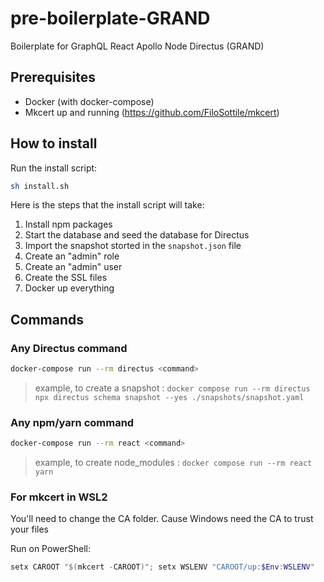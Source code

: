 # pre-boilerplate-GRAND
Boilerplate for GraphQL React Apollo Node Directus (GRAND)

## Prerequisites

- Docker (with docker-compose)
- Mkcert up and running (https://github.com/FiloSottile/mkcert)

## How to install
Run the install script:
```bash
sh install.sh
```

Here is the steps that the install script will take:
1. Install npm packages
2. Start the database and seed the database for Directus
3. Import the snapshot storted in the `snapshot.json` file
4. Create an "admin" role
5. Create an "admin" user
7. Create the SSL files
8. Docker up everything

## Commands

### Any Directus command 
```bash
docker-compose run --rm directus <command>
```
> example, to create a snapshot : `docker compose run --rm directus npx directus schema snapshot --yes ./snapshots/snapshot.yaml`


### Any npm/yarn command 
```bash
docker-compose run --rm react <command>
```

> example, to create node_modules : `docker compose run --rm react yarn`


### For mkcert in WSL2
You'll need to change the CA folder. Cause Windows need the CA to trust your files

Run on PowerShell:
```powershell
setx CAROOT "$(mkcert -CAROOT)"; setx WSLENV "CAROOT/up:$Env:WSLENV"
```